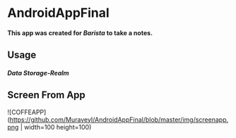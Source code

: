 # AndroidAppFinal
#### This app was created for *Barista* to take a notes.

## Usage
##### Data Storage-Realm

## Screen From App
![COFFEAPP](https://github.com/MuraveyI/AndroidAppFinal/blob/master/img/screenapp.png | width=100 height=100)
